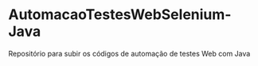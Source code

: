# AutomacaoTestesWebSelenium-Java
Repositório para subir os códigos de automação de testes Web com Java
